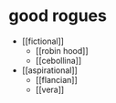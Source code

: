 # good rogues

- [[fictional]]
  - [[robin hood]]
  - [[cebollina]]
- [[aspirational]]
  - [[flancian]]
  - [[vera]]

